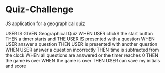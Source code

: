 # Quiz-Challenge
 JS application for a geographical quiz

USER IS GIVEN Geographical Quiz
WHEN USER  clickS the start button
THEN a timer starts and THE USER IS presented with a question
WHEN USER answer a question
THEN USER is presented with another question
WHEN USER answer a question incorrectly
THEN time is subtracted from the clock
WHEN all questions are answered or the timer reaches 0
THEN the game is over
WHEN the game is over
THEN USER can save my initials and score
